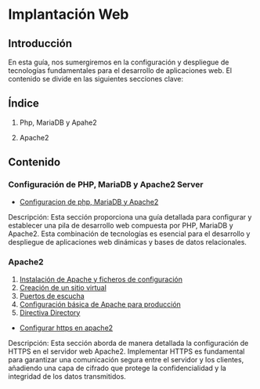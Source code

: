 # Implantación Web

## Introducción

En esta guía, nos sumergiremos en la configuración y despliegue de tecnologías fundamentales para el desarrollo de aplicaciones web. El contenido se divide en las siguientes secciones clave:

## Índice

 1. Php, MariaDB y Apahe2
 
 2. Apache2

## Contenido

### Configuración de PHP, MariaDB y Apache2 Server

- [Configuracion de php, MariaDB y Apache2](pila.md)

Descripción: Esta sección proporciona una guía detallada para configurar y establecer una pila de desarrollo web compuesta por PHP, MariaDB y Apache2. Esta combinación de tecnologías es esencial para el desarrollo y despliegue de aplicaciones web dinámicas y bases de datos relacionales.


### Apache2
1. [Instalación de Apache y ficheros de configuración](instalacion.md)
2. [Creación de un sitio virtual](creacionsv.md)
3. [Puertos de escucha](puertos.md)
4. [Configuración básica de Apache para producción](basicpro.md)
5. [Directiva Directory](directory.md)

- [Configurar https en apache2](apacheHttps.md)

Descripción: Esta sección aborda de manera detallada la configuración de HTTPS en el servidor web Apache2. Implementar HTTPS es fundamental para garantizar una comunicación segura entre el servidor y los clientes, añadiendo una capa de cifrado que protege la confidencialidad y la integridad de los datos transmitidos.
